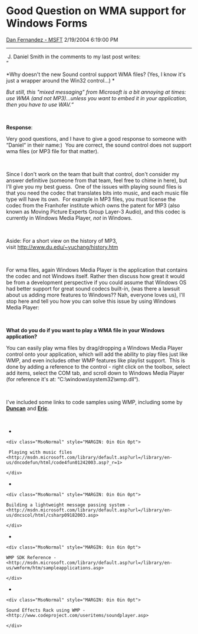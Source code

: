 <div id="page">

# Good Question on WMA support for Windows Forms

[Dan Fernandez -
MSFT](https://social.msdn.microsoft.com/profile/Dan%20Fernandez%20-%20MSFT)
2/19/2004 6:19:00 PM

-----

<div id="content">

 J. Daniel Smith in the comments to my last post writes:  
“

*Why doesn't the new Sound control support WMA files? (Yes, I know it's
just a wrapper around the Win32 control...) *

*But still, this "mixed messaging" from Microsoft is a bit annoying at
times: use WMA (and not MP3)...unless you want to embed it in your
application, then you have to use WAV.“*

 

**Response**:

Very good questions, and I have to give a good response to someone with
“Daniel“ in their name:)  You are correct, the sound control does not
support wma files (or MP3 file for that
matter).<span style="mso-spacerun: yes">  </span>

 

Since I don't work on the team that built that control, don't consider
my answer definitive (someone from that team, feel free to chime in
here), but I'll give you my best guess.<span style="mso-spacerun: yes"> 
</span>One of the issues with playing sound files is that you need the
codec that translates bits into music, and each music file type will
have its own.<span style="mso-spacerun: yes">  </span>For example in MP3
files, you must license the codec from the Franhofer institute which
owns the patent for MP3 (also known as Moving Picture Experts Group
Layer-3 Audio), and this codec is currently in Windows Media Player,
*not* in Windows.

 

Aside: For a short view on the history of MP3,
visit <http://www.du.edu/~yuchang/history.htm>

 

For wma files, again Windows Media Player is the application that
contains the codec and not Windows itself. Rather then discuss how great
it would be from a development perspective if you could assume that
Windows OS had better support for great sound codecs built-in, (was
there a lawsuit about us adding more features to Windows?? Nah, everyone
loves us), I'll stop here and tell you how you can solve this issue by
using Windows Media Player:

 

**What do you do if you want to play a WMA file in your Windows
application?**

You can easily play wma files by drag/dropping a Windows Media Player
control onto your application, which will add the ability to play files
just like WMP, and even includes other WMP features like playlist
support.  This is done by adding a reference to the control - right
click on the toolbox, select add items, select the COM tab, and scroll
down to Windows Media Player (for reference it's at:
“C:\\windows\\system32\\wmp.dll“).

 

I've included some links to code samples using WMP, including some by
[**Duncan**](http://blogs.msdn.com/duncanma/) and
[**Eric**](http://blogs.msdn.com/ericgu/).

 

  - 
    
    <div class="MsoNormal" style="MARGIN: 0in 0in 0pt">
    
     Playing with music files
    <http://msdn.microsoft.com/library/default.asp?url=/library/en-us/dncodefun/html/code4fun01242003.asp?_r=1>
    
    </div>

  - 
    
    <div class="MsoNormal" style="MARGIN: 0in 0in 0pt">
    
    Building a lightweight message passing system -
    <http://msdn.microsoft.com/library/default.asp?url=/library/en-us/dncscol/html/csharp09182003.asp>
    
    </div>

  - 
    
    <div class="MsoNormal" style="MARGIN: 0in 0in 0pt">
    
    WMP SDK Reference -
    <http://msdn.microsoft.com/library/default.asp?url=/library/en-us/wmform/htm/sampleapplications.asp>
    
    </div>

  - 
    
    <div class="MsoNormal" style="MARGIN: 0in 0in 0pt">
    
    Sound Effects Rack using WMP -
    <http://www.codeproject.com/useritems/soundplayer.asp>
    
    </div>

 

</div>

</div>
